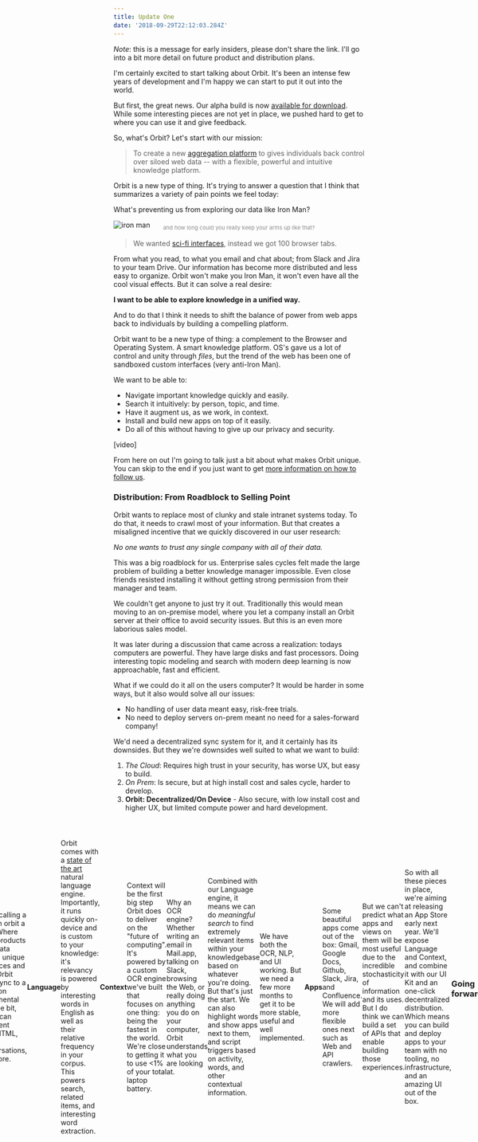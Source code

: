```yaml
---
title: Update One
date: '2018-09-29T22:12:03.284Z'
---
```


_Note_: this is a message for early insiders, please don't share the link. I'll go into a bit more detail on future product and distribution plans.

I'm certainly excited to start talking about Orbit. It's been an intense few years of development and I'm happy we can start to put it out into the world.

But first, the great news. Our alpha build is now [available for download](). While some interesting pieces are not yet in place, we pushed hard to get to where you can use it and give feedback.

So, what's Orbit? Let's start with our mission:

> To create a new [aggregation platform](https://stratechery.com/2017/defining-aggregators/) to gives individuals back control over siloed web data -- with a flexible, powerful and intuitive knowledge platform.

Orbit is a new type of thing. It's trying to answer a question that I think that summarizes a variety of pain points we feel today:

What's preventing us from exploring our data like Iron Man?

![iron man](http://gradschoolguru.com/wp-content/uploads/2017/01/Iron-Man-Movie-Prologue-Hologram.jpg)

<div style="font-size: 11px; text-align: center; margin: -1.5rem 0 1rem; opacity: 0.5;">
  and how long could you really keep your arms up like that?
</div>

> We wanted [sci-fi interfaces](https://www.youtube.com/watch?v=PJqbivkm0Ms), instead we got 100 browser tabs.

From what you read, to what you email and chat about; from Slack and Jira to your team Drive. Our information has become more distributed and less easy to organize.
Orbit won't make you Iron Man, it won't even have all the cool visual effects. But it can solve a real desire:

**I want to be able to explore knowledge in a unified way.**

And to do that I think it needs to shift the balance of power from web apps back to individuals by building a compelling platform.

Orbit want to be a new type of thing: a complement to the Browser and Operating System. A smart knowledge platform. OS's gave us a lot of control and unity through _files_, but the trend of the web has been one of sandboxed custom interfaces (very anti-Iron Man).

We want to be able to:

- Navigate important knowledge quickly and easily.
- Search it intuitively: by person, topic, and time.
- Have it augment us, as we work, in context.
- Install and build new apps on top of it easily.
- Do all of this without having to give up our privacy and security.

[video]

From here on out I'm going to talk just a bit about what makes Orbit unique. You can skip to the end if you just want to get [more information on how to follow us](#going-forward).

### Distribution: From Roadblock to Selling Point

Orbit wants to replace most of clunky and stale intranet systems today. To do that, it needs to crawl most of your information. But that creates a misaligned incentive that we quickly discovered in our user research:

_No one wants to trust any single company with all of their data._

This was a big roadblock for us. Enterprise sales cycles felt made the large problem of building a better knowledge manager impossible. Even close friends resisted installing it without getting strong permission from their manager and team.

We couldn't get anyone to just try it out. Traditionally this would mean moving to an on-premise model, where you let a company install an Orbit server at their office to avoid security issues. But this is an even more laborious sales model.

It was later during a discussion that came across a realization: todays computers are powerful. They have large disks and fast processors. Doing interesting topic modeling and search with modern deep learning is now approachable, fast and efficient.

What if we could do it all on the users computer? It would be harder in some ways, but it also would solve all our issues:

- No handling of user data meant easy, risk-free trials.
- No need to deploy servers on-prem meant no need for a sales-forward company!

We'd need a decentralized sync system for it, and it certainly has its downsides. But they we're downsides well suited to what we want to build:

1. _The Cloud_: Requires high trust in your security, has worse UX, but easy to build.
2. _On Prem_: Is secure, but at high install cost and sales cycle, harder to develop.
3. **Orbit: Decentralized/On Device** - Also secure, with low install cost and higher UX, but limited compute power and hard development.

<div style="margin: 2.5rem -20%; display: flex; align-items: center; justify-content: center;">
  <div style="margin: auto;  max-width: 100vw;">
    <img alt="On-Device = Data stays on your computer" src="./illustration.svg" />
  </img>
</div>

All of this just means you can download Orbit at no cost, with no risk. No data privacy issues, no time talking to sales, no expensive installation.

It also aligns us nicely with users: **the product must actually be good**. We can't hide behind a sales team.

### How Orbit Works

[Skip to the end](#going-forward) if you aren't interested in feature-level details! This section goes into some of what we've built and some that are in early development.

<div style="width: 480px; border-radius: 20px; overflow: hidden; position: absolute; right: -520px;">
  <img alt="Orbit Home" src="./home.jpg" />
</div>

#### Home

The Orbit Home is your flexible unified knowledge launcher. For now it's a lot like Spotlight with some recent activity and a directory of people.

> Use Option+Space to open Orbit anywhere

#### Bit

We're calling a "file" in orbit a "Bit". Where SaaS products have data behind unique interfaces and APIs, Orbit apps sync to a common fundamental unit: the bit, which can represent Text, HTML, Tasks, Conversations, and more.

#### Language

Orbit comes with a [state of the art](https://arxiv.org/pdf/1803.08493.pdf) natural language engine. Importantly, it runs quickly on-device and is custom to your knowledge: it's relevancy is powered by interesting words in English as well as their relative frequency in your corpus. This powers search, related items, and interesting word extraction.

#### Context

Context will be the first big step Orbit does to deliver on the "future of computing". It's powered by a custom OCR engine we've built that focuses on one thing: being the fastest in the world. We're close to getting it to use <1% of your total laptop battery.

Why an OCR engine? Whether writing an email in Mail.app, talking on Slack, browsing the Web, or really doing anything you do on your computer, Orbit understands what you are looking at.

Combined with our Language engine, it means we can do _meaningful search_ to find extremely relevant items within your knowledgebase based on whatever you're doing. But that's just the start. We can also highlight words and show apps next to them, and script triggers based on activity, words, and other contextual information.

We have both the OCR, NLP, and UI working. But we need a few more months to get it to be more stable, useful and well implemented.

#### Apps

Some beautiful apps come out of the box: Gmail, Google Docs, Github, Slack, Jira, and Confluence. We will add more flexible ones next such as Web and API crawlers.

<div style="display: flex; flex-flow: row; height: 120px; max-width: 100%; justify-content: space-between; padding: 30px 0;">
  <img class="icon" src="./icons/gdrive.svg" />
  <img class="icon" src="./icons/github.svg" />
  <img class="icon" src="./icons/gmail.svg" />
  <img class="icon" src="./icons/jira.svg" />
  <img class="icon" src="./icons/confluence.svg" />
  <img class="icon" src="./icons/slack.svg" />
</div>

But we can't predict what apps and views on them will be most useful due to the incredible stochasticity of information and its uses. But I do think we can build a set of APIs that enable building those experiences.

So with all these pieces in place, we're aiming at releasing an App Store early next year. We'll expose Language and Context, and combine it with our UI Kit and an one-click decentralized distribution. Which means you can build and deploy apps to your team with no tooling, no infrastructure, and an amazing UI out of the box.

### Going forward

There's a lot more I'd like to write, but I think is more than enough to start. I'll end with something that will risk sounding cliché:

The biggest feature of Orbit is trust. If you don't feel it will respect your privacy in the long run, it wont get off the ground. Much like a Browser or Operating System, it should be a fundamental tool you trust to handle sensitive information.

We've designed it in the only way we know that guarantees that for now: by never sending data off your device. As we go decentralized we'll have to continue to make good security decisions.

Of course, trust doesn't matter if your product doesn't meet real needs. The next feed months will be exciting as we attempt to do that. I'm happy to have you on board early, and your feedback will be the most important part of ensuring that!

[Here is my email](nate@tryorbit.com). Please send me any and all inquiries, requests and bugs.

[Here is our roadmap](). We will update it about once a week.

[Here is our Slack room](). Please do join for more unstructured discussion.

I am very excited to start sharing progress with you all.

<br />
